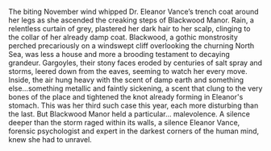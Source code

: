 The biting November wind whipped Dr. Eleanor Vance’s trench coat around her legs as she ascended the creaking steps of Blackwood Manor.  Rain, a relentless curtain of grey, plastered her dark hair to her scalp, clinging to the collar of her already damp coat.  Blackwood, a gothic monstrosity perched precariously on a windswept cliff overlooking the churning North Sea, was less a house and more a brooding testament to decaying grandeur.  Gargoyles, their stony faces eroded by centuries of salt spray and storms, leered down from the eaves, seeming to watch her every move.  Inside, the air hung heavy with the scent of damp earth and something else…something metallic and faintly sickening, a scent that clung to the very bones of the place and tightened the knot already forming in Eleanor's stomach.  This was her third such case this year, each more disturbing than the last.  But Blackwood Manor held a particular… malevolence. A silence deeper than the storm raged within its walls, a silence Eleanor Vance, forensic psychologist and expert in the darkest corners of the human mind, knew she had to unravel.
